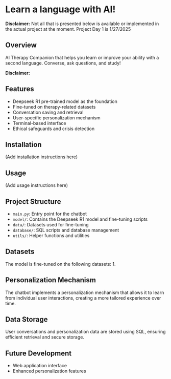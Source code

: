 # Learn a language with AI!

**Disclaimer:** Not all that is presented below is available or implemented in the actual project at the moment. Project Day 1 is 1/27/2025

## Overview

AI Therapy Companion that helps you learn or improve your ability with a second language. Converse, ask questions, and study!

**Disclaimer:** 

## Features

- Deepseek R1 pre-trained model as the foundation
- Fine-tuned on therapy-related datasets
- Conversation saving and retrieval
- User-specific personalization mechanism
- Terminal-based interface
- Ethical safeguards and crisis detection

## Installation

(Add installation instructions here)

## Usage

(Add usage instructions here)

## Project Structure

- `main.py`: Entry point for the chatbot
- `model/`: Contains the Deepseek R1 model and fine-tuning scripts
- `data/`: Datasets used for fine-tuning
- `database/`: SQL scripts and database management
- `utils/`: Helper functions and utilities

## Datasets

The model is fine-tuned on the following datasets:
1. 

## Personalization Mechanism

The chatbot implements a personalization mechanism that allows it to learn from individual user interactions, creating a more tailored experience over time.

## Data Storage

User conversations and personalization data are stored using SQL, ensuring efficient retrieval and secure storage.


## Future Development

- Web application interface
- Enhanced personalization features

